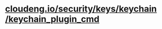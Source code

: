 # [cloudeng.io/security/keys/keychain/keychain_plugin_cmd](https://pkg.go.dev/cloudeng.io/security/keys/keychain/keychain_plugin_cmd?tab=doc)



